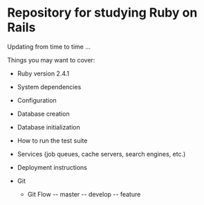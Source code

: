 # Repository for studying Ruby on Rails

Updating from time to time ...

Things you may want to cover:

* Ruby version
  2.4.1

* System dependencies

* Configuration

* Database creation

* Database initialization

* How to run the test suite

* Services (job queues, cache servers, search engines, etc.)

* Deployment instructions

* Git
  - Git Flow
  	-- master
	-- develop
	-- feature
